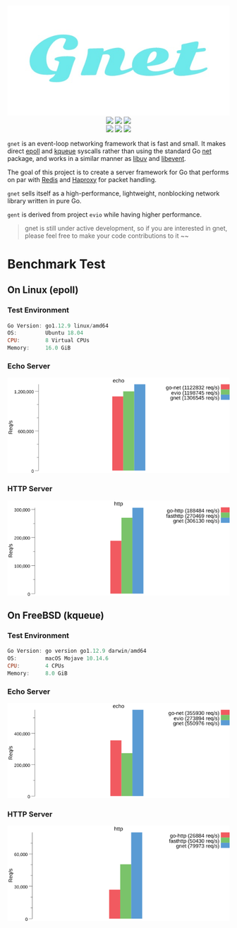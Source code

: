 <p align="center">
<img src="logo.png" alt="gnet">
<br />
<a title="Build Status" target="_blank" href="https://travis-ci.com/panjf2000/gnet"><img src="https://img.shields.io/travis/com/panjf2000/gnet?style=flat-square"></a>
<a title="Codecov" target="_blank" href="https://codecov.io/gh/panjf2000/gnet"><img src="https://img.shields.io/codecov/c/github/panjf2000/gnet?style=flat-square"></a>
<a title="Go Report Card" target="_blank" href="https://goreportcard.com/report/github.com/panjf2000/gnet"><img src="https://goreportcard.com/badge/github.com/panjf2000/gnet?style=flat-square"></a>
<br/>
<a title="" target="_blank" href="https://golangci.com/r/github.com/panjf2000/gnet"><img src="https://golangci.com/badges/github.com/panjf2000/gnet.svg"></a>
<a title="Godoc for gnet" target="_blank" href="https://godoc.org/github.com/panjf2000/gnet"><img src="https://img.shields.io/badge/api-reference-blue.svg?style=flat-square"></a>
<a title="Release" target="_blank" href="https://github.com/panjf2000/gnet/releases"><img src="https://img.shields.io/github/release/panjf2000/gnet.svg?style=flat-square"></a>
</p>

`gnet` is an event-loop networking framework that is fast and small. It makes direct [epoll](https://en.wikipedia.org/wiki/Epoll) and [kqueue](https://en.wikipedia.org/wiki/Kqueue) syscalls rather than using the standard Go [net](https://golang.org/pkg/net/) package, and works in a similar manner as [libuv](https://github.com/libuv/libuv) and [libevent](https://github.com/libevent/libevent).

The goal of this project is to create a server framework for Go that performs on par with [Redis](http://redis.io) and [Haproxy](http://www.haproxy.org) for packet handling.

`gnet` sells itself as a high-performance, lightweight, nonblocking network library written in pure Go.

`gent` is derived from project `evio` while having higher performance.

> gnet is still under active development, so if you are interested in gnet, please feel free to make your code contributions to it ~~

# Benchmark Test

## On Linux (epoll)

### Test Environment

```powershell
Go Version: go1.12.9 linux/amd64
OS:         Ubuntu 18.04
CPU:        8 Virtual CPUs
Memory:     16.0 GiB
```



### Echo Server

![](benchmarks/results/echo_linux.png)

### HTTP Server

![](benchmarks/results/http_linux.png)

## On FreeBSD (kqueue)

### Test Environment

```powershell
Go Version: go version go1.12.9 darwin/amd64
OS:         macOS Mojave 10.14.6
CPU:        4 CPUs
Memory:     8.0 GiB
```



### Echo Server

![](benchmarks/results/echo_mac.png)

### HTTP Server

![](benchmarks/results/http_mac.png)